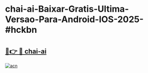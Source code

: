 # chai-ai-Baixar-Gratis-Ultima-Versao-Para-Android-IOS-2025-#hckbn

# <h2><a href="https://ainizakaria.my?title=chai-ai&ref=22M">🔗👉 🔴 chai-ai</a></h2>

[![acn](https://github.com/user-attachments/assets/0f9c940e-d8b0-45ae-aac7-cd30a18b3e1c)](https://ainizakaria.my?title=chai-ai&ref=22M)

